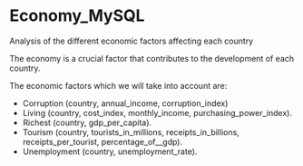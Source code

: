 # Economy_MySQL
Analysis of the different economic factors affecting each country

The economy is a crucial factor that contributes to the development of each country.

The economic factors which we will take into account are:
   - Corruption (country, annual_income, corruption_index)
   - Living (country, cost_index, monthly_income, purchasing_power_index).
   - Richest (country, gdp_per_capita).
   - Tourism (country, tourists_in_millions, receipts_in_billions, receipts_per_tourist, percentage_of__gdp).
   - Unemployment (country, unemployment_rate).

